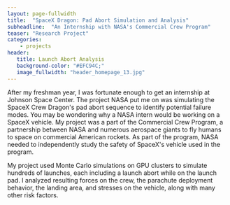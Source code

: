 ```yaml
---
layout: page-fullwidth
title:  "SpaceX Dragon: Pad Abort Simulation and Analysis"
subheadline:  "An Internship with NASA's Commercial Crew Program"
teaser: "Research Project"
categories:
    - projects
header:
   title: Launch Abort Analysis
   background-color: "#EFC94C;"
   image_fullwidth: "header_homepage_13.jpg"
---
```


After my freshman year, I was fortunate enough to get an internship at Johnson Space
Center. The project NASA put me on was simulating the SpaceX Crew Dragon's pad abort
sequence to identify potential failure modes. You may be wondering why a NASA intern
would be working on a SpaceX vehicle. My project was a part of the Commercial Crew Program, a partnership
between NASA and numerous aerospace giants to fly humans to space on commercial American rockets. 
As part of the program, NASA needed to independently study the safety of SpaceX's vehicle used
in the program. 

My project used Monte Carlo simulations on GPU clusters to simulate hundreds of launches, each including a 
launch abort while on the launch pad. I analyzed resulting forces on the crew, the parachute deployment behavior,
the landing area, and stresses on the vehicle, along with many other risk factors.
